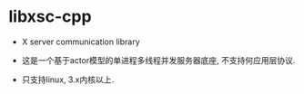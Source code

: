# libxsc-cpp

* X server communication library

* 这是一个基于actor模型的单进程多线程并发服务器底座, 不支持何应用层协议.

* 只支持linux, 3.x内核以上.
